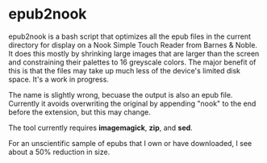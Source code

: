 # epub2nook

epub2nook is a bash script that optimizes all the epub files in the current directory for display on a Nook Simple Touch Reader from Barnes & Noble. It does this mostly by shrinking large images that are larger than the screen and constraining their palettes to 16 greyscale colors. The major benefit of this is that the files may take up much less of the device's limited disk space. It's a work in progress.

The name is slightly wrong, becuase the output is also an epub file. Currently it avoids overwriting the original by appending "nook" to the end before the extension, but this may change.

The tool currently requires **imagemagick**, **zip**, and **sed**.

For an unscientific sample of epubs that I own or have downloaded, I see about a 50% reduction in size.
